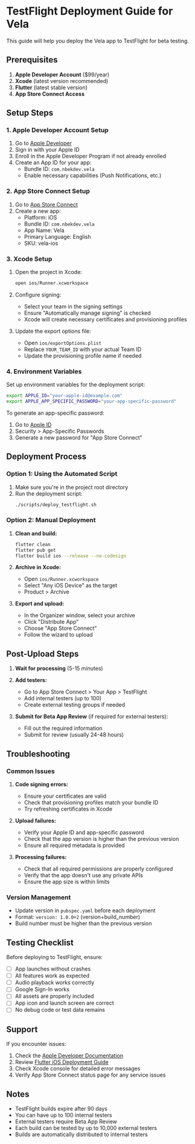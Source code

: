 # TestFlight Deployment Guide for Vela

This guide will help you deploy the Vela app to TestFlight for beta testing.

## Prerequisites

1. **Apple Developer Account** ($99/year)
2. **Xcode** (latest version recommended)
3. **Flutter** (latest stable version)
4. **App Store Connect Access**

## Setup Steps

### 1. Apple Developer Account Setup

1. Go to [Apple Developer](https://developer.apple.com)
2. Sign in with your Apple ID
3. Enroll in the Apple Developer Program if not already enrolled
4. Create an App ID for your app:
   - Bundle ID: `com.nbekdev.vela`
   - Enable necessary capabilities (Push Notifications, etc.)

### 2. App Store Connect Setup

1. Go to [App Store Connect](https://appstoreconnect.apple.com)
2. Create a new app:
   - Platform: iOS
   - Bundle ID: `com.nbekdev.vela`
   - App Name: Vela
   - Primary Language: English
   - SKU: vela-ios

### 3. Xcode Setup

1. Open the project in Xcode:
   ```bash
   open ios/Runner.xcworkspace
   ```

2. Configure signing:
   - Select your team in the signing settings
   - Ensure "Automatically manage signing" is checked
   - Xcode will create necessary certificates and provisioning profiles

3. Update the export options file:
   - Open `ios/exportOptions.plist`
   - Replace `YOUR_TEAM_ID` with your actual Team ID
   - Update the provisioning profile name if needed

### 4. Environment Variables

Set up environment variables for the deployment script:

```bash
export APPLE_ID="your-apple-id@example.com"
export APPLE_APP_SPECIFIC_PASSWORD="your-app-specific-password"
```

To generate an app-specific password:
1. Go to [Apple ID](https://appleid.apple.com)
2. Security > App-Specific Passwords
3. Generate a new password for "App Store Connect"

## Deployment Process

### Option 1: Using the Automated Script

1. Make sure you're in the project root directory
2. Run the deployment script:
   ```bash
   ./scripts/deploy_testflight.sh
   ```

### Option 2: Manual Deployment

1. **Clean and build:**
   ```bash
   flutter clean
   flutter pub get
   flutter build ios --release --no-codesign
   ```

2. **Archive in Xcode:**
   - Open `ios/Runner.xcworkspace`
   - Select "Any iOS Device" as the target
   - Product > Archive

3. **Export and upload:**
   - In the Organizer window, select your archive
   - Click "Distribute App"
   - Choose "App Store Connect"
   - Follow the wizard to upload

## Post-Upload Steps

1. **Wait for processing** (5-15 minutes)
2. **Add testers:**
   - Go to App Store Connect > Your App > TestFlight
   - Add internal testers (up to 100)
   - Create external testing groups if needed

3. **Submit for Beta App Review** (if required for external testers):
   - Fill out the required information
   - Submit for review (usually 24-48 hours)

## Troubleshooting

### Common Issues

1. **Code signing errors:**
   - Ensure your certificates are valid
   - Check that provisioning profiles match your bundle ID
   - Try refreshing certificates in Xcode

2. **Upload failures:**
   - Verify your Apple ID and app-specific password
   - Check that the app version is higher than the previous version
   - Ensure all required metadata is provided

3. **Processing failures:**
   - Check that all required permissions are properly configured
   - Verify that the app doesn't use any private APIs
   - Ensure the app size is within limits

### Version Management

- Update version in `pubspec.yaml` before each deployment
- Format: `version: 1.0.0+2` (version+build_number)
- Build number must be higher than the previous version

## Testing Checklist

Before deploying to TestFlight, ensure:

- [ ] App launches without crashes
- [ ] All features work as expected
- [ ] Audio playback works correctly
- [ ] Google Sign-In works
- [ ] All assets are properly included
- [ ] App icon and launch screen are correct
- [ ] No debug code or test data remains

## Support

If you encounter issues:

1. Check the [Apple Developer Documentation](https://developer.apple.com/documentation/)
2. Review [Flutter iOS Deployment Guide](https://docs.flutter.dev/deployment/ios)
3. Check Xcode console for detailed error messages
4. Verify App Store Connect status page for any service issues

## Notes

- TestFlight builds expire after 90 days
- You can have up to 100 internal testers
- External testers require Beta App Review
- Each build can be tested by up to 10,000 external testers
- Builds are automatically distributed to internal testers 